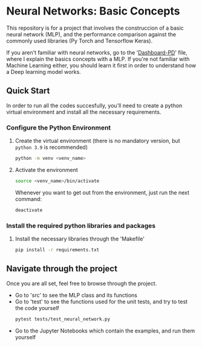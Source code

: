 # Neural Networks: Basic Concepts
This repository is for a project that involves the construccion of a basic neural network (MLP), and the performance comparison against the commonly used libraries (Py Torch and Tensorflow Keras).

If you aren't familiar with neural networks, go to the '[Dashboard-PD](Artificial_Neural_Networks.pdf)' file, where I explain the basics concepts with a MLP. If you're not familiar with Machine Learning either, you should learn it first in order to understand how a Deep learning model works.


## Quick Start
In order to run all the codes succesfully, you'll need to create a python virtual environment and install all the necessary requirements.

### Configure the Python Environment
1. Create the virtual environment (there is no mandatory version, but `python 3.9` is recommended)
   ```sh
   python -m venv <venv_name>
   ```
2. Activate the environment
   ```sh
   source <venv_name>/bin/activate
   ```
   Whenever you want to get out from the environment, just run the next command:
   ```sh
   deactivate
   ```

### Install the required python libraries and packages
1. Install the necessary libraries through the 'Makefile'
   ```sh
   pip install -r requirements.txt
   ```


## Navigate through the project
Once you are all set, feel free to browse through the project. 

* Go to 'src' to see the MLP class and its functions
* Go to 'test' to see the functions used for the unit tests, and try to test the code yourself
   ```sh
   pytest tests/test_neural_network.py
   ```
* Go to the Jupyter Notebooks which contain the examples, and run them yourself
